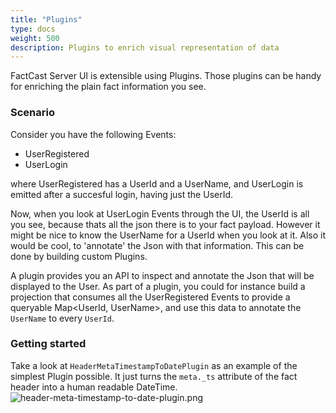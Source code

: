 ```yaml
---
title: "Plugins"
type: docs
weight: 500
description: Plugins to enrich visual representation of data
---
```


FactCast Server UI is extensible using Plugins. Those plugins can be handy for enriching the plain fact information you
see.

### Scenario

Consider you have the following Events:

- UserRegistered
- UserLogin

where UserRegistered has a UserId and a UserName, and UserLogin is emitted after a succesful login, having just the
UserId.

Now, when you look at UserLogin Events through the UI, the UserId is all you see, because thats all the json there is to
your fact payload. However it might be nice to know the UserName for a UserId when you look at it. Also it would be
cool, to 'annotate' the Json with that information. This can be done by building custom Plugins.

A plugin provides you an API to inspect and annotate the Json that will be displayed to the User.
As part of a plugin, you could for instance build a projection that consumes all the UserRegistered Events to provide a
queryable Map<UserId, UserName>, and use this data to annotate the `UserName` to every `UserId`.

### Getting started

Take a look at `HeaderMetaTimestampToDatePlugin` as an example of the simplest Plugin possible. It just turns
the `meta._ts` attribute of the fact header into a human readable DateTime.
![header-meta-timestamp-to-date-plugin.png](../header-meta-timestamp-to-date-plugin.png)
